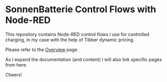 # SonnenBatterie Control Flows with Node-RED

This repository contains Node-RED control flows I use for controlled charging, in my case with the help of Tibber dynamic pricing.

Please refer to the [Overview](./docs/overview.md) page.

As I expand the documentation (and content) I will also link specific pages from here.

Cheers!





